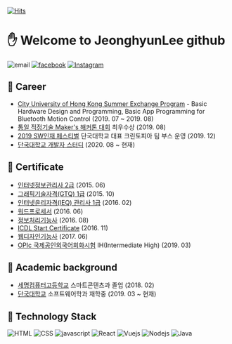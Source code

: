 [![Hits](https://hits.seeyoufarm.com/api/count/incr/badge.svg?url=https://github.com/sump99)](https://hits.seeyoufarm.com)

# :hand: Welcome to JeonghyunLee github



![email](https://img.shields.io/badge/sump99@naver.com-green?logo=messenger&logoColor=fff)
[![facebook](https://img.shields.io/badge/facebook-1877f2?style=flat-square&logo=facebook&logoColor=white)](https://www.facebook.com/profile.php?id=100006429959555)
[![Instagram](https://img.shields.io/badge/instagram-E4405F?style=flat-square&logo=instagram&logoColor=white)](https://www.instagram.com/rattaworld/)

## :office: Career

- [City University of Hong Kong Summer Exchange Program](https://www.cityu.edu.hk/ceng/student-life/student-exchange/inbound-exchange/summer-exchange-programmes) - Basic Hardware Design and Programming, Basic App Programming for Bluetooth Motion Control (2019. 07 ~ 2019. 08)
- [통일 적정기술 Maker's 해커톤 대회](http://swcu.dankook.ac.kr/web/swcup/-13?p_p_id=Bbs_WAR_bbsportlet&p_p_lifecycle=0&p_p_state=normal&p_p_mode=view&_Bbs_WAR_bbsportlet_action=view_message&_Bbs_WAR_bbsportlet_messageId=704492) 최우수상 (2019. 08)
- [2019 SW인재 페스티벌](http://haniumexpo.kr/main/) 단국대학교 대표 크린토피아 팀 부스 운영 (2019. 12)
- [단국대학교 개발자 스터디](https://github.com/DKU-STUDY) (2020. 08 ~ 현재)

## 🔭 Certificate

- [인터넷정보관리사 2급](https://www.ihd.or.kr/introducesubject2.do) (2015. 06)
- [그래픽기술자격(GTQ) 1급](https://license.kpc.or.kr/nasec/qlfint/qlfint/selectGtqinfomg.do) (2015. 10)
- [인터넷윤리자격(IEQ) 관리사 1급](https://license.kpc.or.kr/nasec/qlfint/qlfint/selectIeqinfomg.do) (2016. 02)
- [워드프로세서](http://license.korcham.net/http://www.q-net.or.kr/crf005.do?id=crf00503&jmCd=7798) (2016. 06)
- [정보처리기능사](https://www.q-net.or.kr/crf005.do?id=crf00505&jmCd=6921) (2016. 08)
- [ICDL Start Certificate](https://www.icdl.or.kr/main/main.asp) (2016. 11)
- [웹디자인기능사](http://www.q-net.or.kr/crf005.do?id=crf00503&jmCd=7798) (2017. 06)
- [OPIc 국제공인외국어회화시험](https://www.opic.or.kr/opics/jsp/senior/index.jsp) IH(Intermediate High) (2019. 03)

## :school: Academic background

- [세명컴퓨터고등학교](http://smc.sen.hs.kr/index.do) 스마트콘텐츠과 졸업 (2018. 02)
- [단국대학교](https://dankook.ac.kr/) 소프트웨어학과 재학중 (2019. 03 ~ 현재) 

## :wrench: Technology Stack

![HTML](https://img.shields.io/badge/HTML-23857f)
![CSS](https://img.shields.io/badge/CSS-23857f)
![javascript](https://img.shields.io/badge/Javascript-333)
![React](https://img.shields.io/badge/React-4fc08d)
![Vuejs](https://img.shields.io/badge/Vuejs-4fc08d)
![Nodejs](https://img.shields.io/badge/Nodejs-43853d)
![Java](https://img.shields.io/badge/Java-333)
